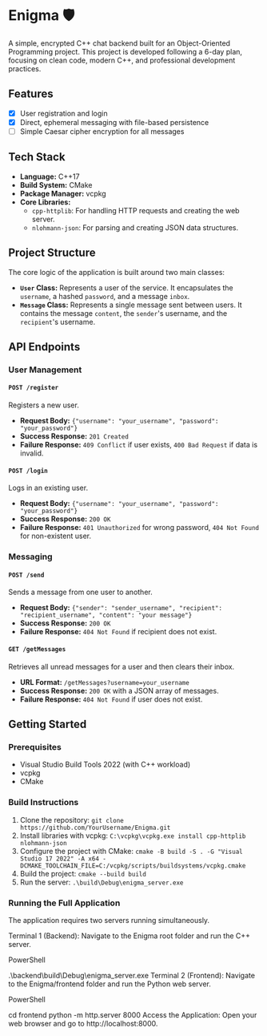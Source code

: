 # Enigma 🛡️

A simple, encrypted C++ chat backend built for an Object-Oriented Programming project. This project is developed following a 6-day plan, focusing on clean code, modern C++, and professional development practices.

## Features
- [x] User registration and login
- [x] Direct, ephemeral messaging with file-based persistence
- [ ] Simple Caesar cipher encryption for all messages

## Tech Stack
- **Language:** C++17
- **Build System:** CMake
- **Package Manager:** vcpkg
- **Core Libraries:**
    - `cpp-httplib`: For handling HTTP requests and creating the web server.
    - `nlohmann-json`: For parsing and creating JSON data structures.

## Project Structure
The core logic of the application is built around two main classes:

- **`User` Class:** Represents a user of the service. It encapsulates the `username`, a hashed `password`, and a message `inbox`.
- **`Message` Class:** Represents a single message sent between users. It contains the message `content`, the `sender`'s username, and the `recipient`'s username.

## API Endpoints

### User Management
#### `POST /register`
Registers a new user.
- **Request Body:** `{"username": "your_username", "password": "your_password"}`
- **Success Response:** `201 Created`
- **Failure Response:** `409 Conflict` if user exists, `400 Bad Request` if data is invalid.

#### `POST /login`
Logs in an existing user.
- **Request Body:** `{"username": "your_username", "password": "your_password"}`
- **Success Response:** `200 OK`
- **Failure Response:** `401 Unauthorized` for wrong password, `404 Not Found` for non-existent user.

### Messaging
#### `POST /send`
Sends a message from one user to another.
- **Request Body:** `{"sender": "sender_username", "recipient": "recipient_username", "content": "your message"}`
- **Success Response:** `200 OK`
- **Failure Response:** `404 Not Found` if recipient does not exist.

#### `GET /getMessages`
Retrieves all unread messages for a user and then clears their inbox.
- **URL Format:** `/getMessages?username=your_username`
- **Success Response:** `200 OK` with a JSON array of messages.
- **Failure Response:** `404 Not Found` if user does not exist.

## Getting Started

### Prerequisites
- Visual Studio Build Tools 2022 (with C++ workload)
- vcpkg
- CMake

### Build Instructions
1. Clone the repository:
   `git clone https://github.com/YourUsername/Enigma.git`
2. Install libraries with vcpkg:
   `C:\vcpkg\vcpkg.exe install cpp-httplib nlohmann-json`
3. Configure the project with CMake:
   `cmake -B build -S . -G "Visual Studio 17 2022" -A x64 -DCMAKE_TOOLCHAIN_FILE=C:/vcpkg/scripts/buildsystems/vcpkg.cmake`
4. Build the project:
   `cmake --build build`
5. Run the server:
   `.\build\Debug\enigma_server.exe`

### Running the Full Application
The application requires two servers running simultaneously.

Terminal 1 (Backend): Navigate to the Enigma root folder and run the C++ server.

PowerShell

.\backend\build\Debug\enigma_server.exe
Terminal 2 (Frontend): Navigate to the Enigma/frontend folder and run the Python web server.

PowerShell

cd frontend
python -m http.server 8000
Access the Application: Open your web browser and go to http://localhost:8000.